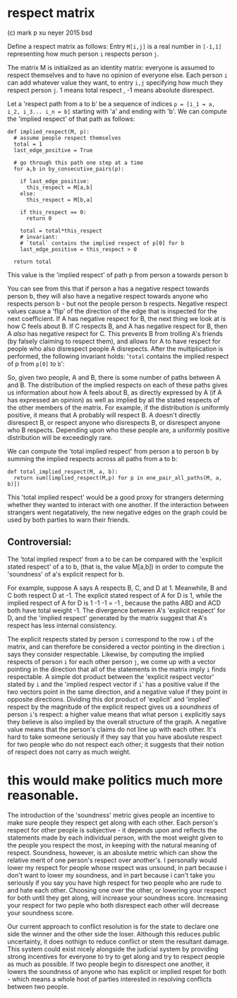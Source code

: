 # respect matrix
(c) mark p xu neyer
2015
bsd

Define a respect matrix as follows: Entry `M[i,j]` is a real number in `[-1,1]` representing how much person `i` respects person `j`.

The matrix M is initialized as an identity matrix: everyone is assumed to respect themselves and to have no opinion of everyone else. Each person `i` can add whatever value they want, to entry `i,j` specifying how much they respect person `j`. 1 means total respect , -1 means absolute disrespect.

Let a 'respect path from a to b' be a sequence of indices `p = [i_1 = a, i_2, i_3... i_n = b]` starting with 'a' and ending with 'b'. We can compute the 'implied respect' of that path as follows:

    def implied_respect(M, p):
      # assume people respect themselves 
      total = 1
      last_edge_positive = True
    
      # go through this path one step at a time
      for a,b in by_consecutive_pairs(p): 
    
        if last_edge_positive:
          this_respect = M[a,b]
        else:
          this_respect = M[b,a]
    
        if this_respect == 0:
          return 0
    
        total = total*this_respect
        # invariant:
        # `total` contains the implied respect of p[0] for b
        last_edge_positive = this_respect > 0
    
      return total

This value is the 'implied respect' of path p from person a towards person b

You can see from this that if person a has a negative respect towards person b, they will also have a negative respect towards anyone who respects person b - but not the people person b respects.  Negative respect values cause a 'flip' of the direction of the edge that is inspected for the next coefficient.  If A has negative respect for B, the next thing we look at is how C feels about B. If C respects B, and A has negative respect for B, then A _also_ has negative respect for C. This prevents B from trolling A's friends (by falsely claiming to respect them), and allows for A to have respect for people who also disrespect people A disrepects. After the multiplication is performed, the following invariant holds: '`total` contains the implied respect of p from `p[0]` to `b`':


So, given two people, A and B, there is some number of paths between A and B. The distribution of the implied respects on each of these paths gives us information about how A feels about B, as directly expressed by A (if A has expressed an opinion) as well as implied by all the stated respects of the other members of the matrix.  For example, if the distribution is uniformly positive, it means that A probably will respect B. A doesn't directly disrespect B, or respect anyone who disrespects B, or disrespect anyone who B respects. Depending upon who these people are, a uniformly positive distribution will be exceedingly rare.

We can compute the 'total implied respect' from person a to person b by summing the implied respects across all paths from a to b:

    def total_implied_respect(M, a, b):
      return sum([implied_respect(M,p) for p in one_pair_all_paths(M, a, b)])

This 'total implied respect' would be a good proxy for strangers determing whether they wanted to interact with one another. If the interaction between strangers went negatatively, the new negative edges on the graph could be used by both parties to warn their friends.

## Controversial:

The 'total implied respect' from a to be can be compared with the 'explicit stated respect' of a to b, (that is, the value M[a,b]) in order to compute the 'soundness' of a's explicit respect for b.

For example, suppose A says A respects B, C, and D at 1.  Meanwhile, B and C both respect D at -1.  The explicit stated respect of A for D is 1, while the implied respect of A for D is 1 -1 -1 = -1 , because the paths ABD and ACD both have total weight -1.  The divergence between A's 'explicit respect' for D, and the 'implied respect' generated by the matrix suggest that A's respect has less internal consistency.

The explicit respects stated by person `i` correspond to the row `i` of the matrix, and can therefore be considered a vector pointing in the direction `i` says they consider respectable. Likewise, by computing the implied respects of person `i` for each other person `j`, we come up with a vector pointing in the direction that all of the statements in the matrix imply `i` finds respectable.  A simple dot product between the 'explicit respect vector' stated by `i` and the 'implied respect vector if `i`'  has a positive value if the two vectors point in the same direction, and a negative value if they point in opposite directions. Dividing this dot product of 'explicit' and 'implied' respect by the magnitude of the explicit respect gives us a _soundness_  of person `i`'s respect: a higher value means that what person `i` explicitly says they believe is also implied by the overall structure of the graph.  A negative value means that the person's claims do not line up with each other. It's hard to take someone seriously if they say that you have aboslute respect for two people who do not respect each other; it suggests that their notion of respect does not carry as much weight.


# this would make politics much more reasonable. 

The introduction of the 'soundness' metric gives people an incentive to make sure people they respect get along with each other. Each person's respect for other people is subjective - it depends upon and reflects the statements made by each individual person, with the most weight given to the people you respect the most, in keeping with the natural meaning of respect. Soundness, however, is an aboslute metric which can show the relative merit of one person's respect over another's. I personally would lower my respect for people whose respect was unsound, in part because i don't want to lower my soundness, and in part because i can't take you seriously if you say you have high respect for two people who are rude to and hate each other. Choosing one over the other, or lowering your respect for both until they get along, will increase your soundness score. Increasing your respect for two peple who both disrespect each other will decrease your soundness score. 


Our current approach to conflict resolution is for the state to declare one side the winner and the other side the loser. Although this reduces public uncertainty, it does nothign to reduce conflict or stem the resultant damage. This system could exist nicely alongside the judicial system by providing strong incentives for everyone to try to get along and try to respect people as much as possible. If two people begin to disrespect one another, it lowers the soundness of anyone who has explicit or implied respet for both - which means a whole host of parties interested in resolving conflicts between two people. 



